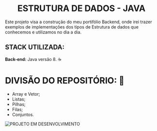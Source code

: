<h1 align="center"> ESTRUTURA DE DADOS - JAVA </h1>

<p>Este projeto visa a construção do meu portifólio Backend, onde irei trazer exemplos de implementações dos tipos de Estrutura de dados que conhecemos e utilizamos no dia a dia.</p>

## STACK UTILIZADA:

**Back-end:** Java versão 8. :coffee:

# DIVISÃO DO REPOSITÓRIO: :open_file_folder:
- Array e Vetor;
- Listas;
- Pilhas;
- Filas;
- Conjuntos.


![PROJETO EM DESENVOLVIMENTO](http://img.shields.io/static/v1?label=STATUS&message=EM%20DESENVOLVIMENTO&color=GREEN&style=for-the-badge)
